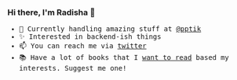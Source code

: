### Hi there, I'm Radisha 👋

<samp>

- 🏢 Currently handling amazing stuff at [@pptik](https://github.com/pptik)
- ✨ Interested in backend-ish things
- 📫 You can reach me via [twitter](https://twitter.com/pr0ph0z)
- 📚 Have a lot of books that I [want to read](https://www.goodreads.com/user/show/112121217-mohamad-radisha) based my interests. Suggest me one!

</samp>
